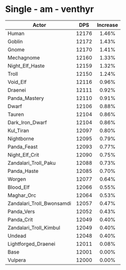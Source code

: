 # Single - am - venthyr
| Actor | DPS | Increase |
|---|:---:|:---:|
|Human|12176|1.46%|
|Goblin|12172|1.43%|
|Gnome|12170|1.41%|
|Mechagnome|12160|1.33%|
|Night_Elf_Haste|12159|1.32%|
|Troll|12150|1.24%|
|Void_Elf|12116|0.96%|
|Draenei|12111|0.92%|
|Panda_Mastery|12110|0.91%|
|Dwarf|12106|0.88%|
|Tauren|12104|0.86%|
|Dark_Iron_Dwarf|12104|0.86%|
|Kul_Tiran|12097|0.80%|
|Nightborne|12095|0.79%|
|Panda_Feast|12093|0.77%|
|Night_Elf_Crit|12090|0.75%|
|Zandalari_Troll_Paku|12088|0.73%|
|Panda_Haste|12085|0.70%|
|Worgen|12077|0.64%|
|Blood_Elf|12066|0.55%|
|Maghar_Orc|12064|0.53%|
|Zandalari_Troll_Bwonsamdi|12057|0.47%|
|Panda_Vers|12052|0.43%|
|Panda_Crit|12049|0.40%|
|Zandalari_Troll_Kimbul|12049|0.40%|
|Undead|12048|0.40%|
|Lightforged_Draenei|12011|0.08%|
|Base|12001|0.00%|
|Vulpera|12000|0.00%|

